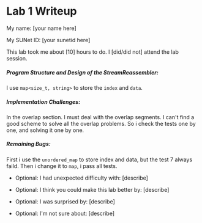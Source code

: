 Lab 1 Writeup
=============

My name: [your name here]

My SUNet ID: [your sunetid here]

This lab took me about [10] hours to do. I [did/did not] attend the lab session.

##### Program Structure and Design of the StreamReassembler:
I use `map<size_t, string>` to store the `index` and `data`.
##### Implementation Challenges:
In the overlap section. I must deal with the overlap segments. I can't find a good scheme to solve all the overlap problems. So i check the tests one by one, and solving it one by one. 

##### Remaining Bugs:
First i use the `unordered_map` to store index and data, but the test 7 always faild. Then i change it to `map`, i pass all tests.

- Optional: I had unexpected difficulty with: [describe]

- Optional: I think you could make this lab better by: [describe]

- Optional: I was surprised by: [describe]

- Optional: I'm not sure about: [describe]
